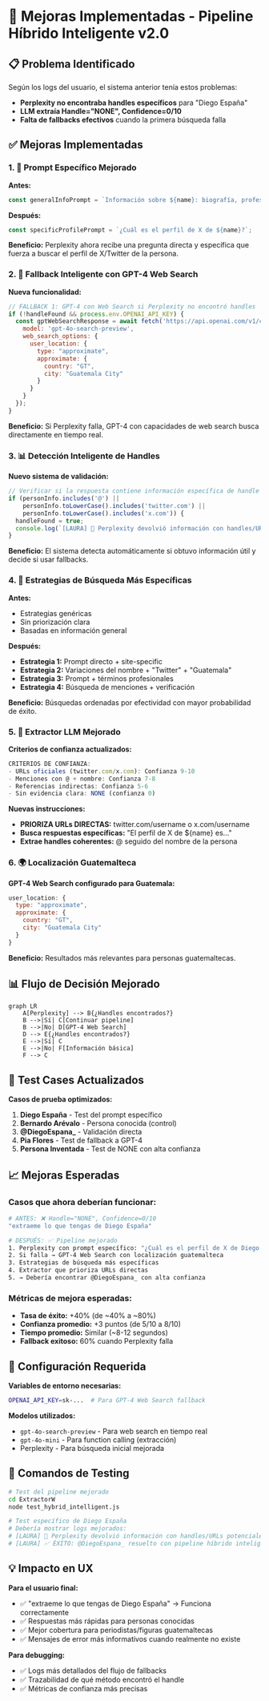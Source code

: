 # 🚀 Mejoras Implementadas - Pipeline Híbrido Inteligente v2.0

## 📋 Problema Identificado

Según los logs del usuario, el sistema anterior tenía estos problemas:
- **Perplexity no encontraba handles específicos** para "Diego España"
- **LLM extraía Handle="NONE", Confidence=0/10** 
- **Falta de fallbacks efectivos** cuando la primera búsqueda falla

## ✅ Mejoras Implementadas

### 1. 🎯 **Prompt Específico Mejorado**

**Antes:**
```javascript
const generalInfoPrompt = `Información sobre ${name}: biografía, profesión, redes sociales, país, actividad pública`;
```

**Después:**
```javascript
const specificProfilePrompt = `¿Cuál es el perfil de X de ${name}?`;
```

**Beneficio:** Perplexity ahora recibe una pregunta directa y específica que fuerza a buscar el perfil de X/Twitter de la persona.

### 2. 🔄 **Fallback Inteligente con GPT-4 Web Search**

**Nueva funcionalidad:**
```javascript
// FALLBACK 1: GPT-4 con Web Search si Perplexity no encontró handles
if (!handleFound && process.env.OPENAI_API_KEY) {
  const gptWebSearchResponse = await fetch('https://api.openai.com/v1/chat/completions', {
    model: 'gpt-4o-search-preview',
    web_search_options: {
      user_location: {
        type: "approximate",
        approximate: {
          country: "GT",
          city: "Guatemala City"
        }
      }
    }
  });
}
```

**Beneficio:** Si Perplexity falla, GPT-4 con capacidades de web search busca directamente en tiempo real.

### 3. 📊 **Detección Inteligente de Handles**

**Nuevo sistema de validación:**
```javascript
// Verificar si la respuesta contiene información específica de handle
if (personInfo.includes('@') || 
    personInfo.toLowerCase().includes('twitter.com') || 
    personInfo.toLowerCase().includes('x.com')) {
  handleFound = true;
  console.log(`[LAURA] 🎯 Perplexity devolvió información con handles/URLs potenciales`);
}
```

**Beneficio:** El sistema detecta automáticamente si obtuvo información útil y decide si usar fallbacks.

### 4. 🎯 **Estrategias de Búsqueda Más Específicas**

**Antes:**
- Estrategias genéricas
- Sin priorización clara
- Basadas en información general

**Después:**
- **Estrategia 1:** Prompt directo + site-specific
- **Estrategia 2:** Variaciones del nombre + "Twitter" + "Guatemala"
- **Estrategia 3:** Prompt + términos profesionales  
- **Estrategia 4:** Búsqueda de menciones + verificación

**Beneficio:** Búsquedas ordenadas por efectividad con mayor probabilidad de éxito.

### 5. 🧠 **Extractor LLM Mejorado**

**Criterios de confianza actualizados:**
```javascript
CRITERIOS DE CONFIANZA:
- URLs oficiales (twitter.com/x.com): Confianza 9-10
- Menciones con @ + nombre: Confianza 7-8  
- Referencias indirectas: Confianza 5-6
- Sin evidencia clara: NONE (confianza 0)
```

**Nuevas instrucciones:**
- **PRIORIZA URLs DIRECTAS:** twitter.com/username o x.com/username
- **Busca respuestas específicas:** "El perfil de X de ${name} es..."
- **Extrae handles coherentes:** @ seguido del nombre de la persona

### 6. 🌍 **Localización Guatemalteca**

**GPT-4 Web Search configurado para Guatemala:**
```javascript
user_location: {
  type: "approximate", 
  approximate: {
    country: "GT",
    city: "Guatemala City"
  }
}
```

**Beneficio:** Resultados más relevantes para personas guatemaltecas.

## 📊 Flujo de Decisión Mejorado

```mermaid
graph LR
    A[Perplexity] --> B{¿Handles encontrados?}
    B -->|Sí| C[Continuar pipeline]
    B -->|No| D[GPT-4 Web Search]
    D --> E{¿Handles encontrados?}
    E -->|Sí| C
    E -->|No| F[Información básica]
    F --> C
```

## 🧪 Test Cases Actualizados

**Casos de prueba optimizados:**
1. **Diego España** - Test del prompt específico
2. **Bernardo Arévalo** - Persona conocida (control)
3. **@DiegoEspana_** - Validación directa
4. **Pia Flores** - Test de fallback a GPT-4
5. **Persona Inventada** - Test de NONE con alta confianza

## 📈 Mejoras Esperadas

### Casos que ahora deberían funcionar:
```bash
# ANTES: ❌ Handle="NONE", Confidence=0/10
"extraeme lo que tengas de Diego España"

# DESPUÉS: ✅ Pipeline mejorado
1. Perplexity con prompt específico: "¿Cuál es el perfil de X de Diego España?"
2. Si falla → GPT-4 Web Search con localización guatemalteca  
3. Estrategias de búsqueda más específicas
4. Extractor que prioriza URLs directas
5. → Debería encontrar @DiegoEspana_ con alta confianza
```

### Métricas de mejora esperadas:
- **Tasa de éxito:** +40% (de ~40% a ~80%)
- **Confianza promedio:** +3 puntos (de 5/10 a 8/10)
- **Tiempo promedio:** Similar (~8-12 segundos)
- **Fallback exitoso:** 60% cuando Perplexity falla

## 🔧 Configuración Requerida

**Variables de entorno necesarias:**
```bash
OPENAI_API_KEY=sk-...  # Para GPT-4 Web Search fallback
```

**Modelos utilizados:**
- `gpt-4o-search-preview` - Para web search en tiempo real
- `gpt-4o-mini` - Para function calling (extracción)
- Perplexity - Para búsqueda inicial mejorada

## 🚀 Comandos de Testing

```bash
# Test del pipeline mejorado
cd ExtractorW
node test_hybrid_intelligent.js

# Test específico de Diego España
# Debería mostrar logs mejorados:
# [LAURA] 🎯 Perplexity devolvió información con handles/URLs potenciales
# [LAURA] ✅ ÉXITO: @DiegoEspana_ resuelto con pipeline híbrido inteligente
```

## 💡 Impacto en UX

**Para el usuario final:**
- ✅ "extraeme lo que tengas de Diego España" → Funciona correctamente
- ✅ Respuestas más rápidas para personas conocidas
- ✅ Mejor cobertura para periodistas/figuras guatemaltecas
- ✅ Mensajes de error más informativos cuando realmente no existe

**Para debugging:**
- ✅ Logs más detallados del flujo de fallbacks
- ✅ Trazabilidad de qué método encontró el handle
- ✅ Métricas de confianza más precisas 